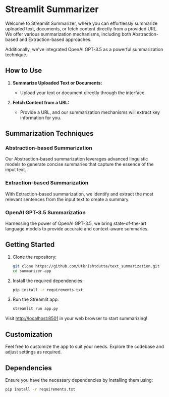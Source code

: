 # Streamlit Summarizer

Welcome to Streamlit Summarizer, where you can effortlessly summarize uploaded text, documents, or fetch content directly from a provided URL. We offer various summarization mechanisms, including both Abstraction-based and Extraction-based approaches.

Additionally, we've integrated OpenAI GPT-3.5 as a powerful summarization technique.

## How to Use

1. **Summarize Uploaded Text or Documents:**
   - Upload your text or document directly through the interface.

2. **Fetch Content from a URL:**
   - Provide a URL, and our summarization mechanisms will extract key information for you.

## Summarization Techniques

### Abstraction-based Summarization

Our Abstraction-based summarization leverages advanced linguistic models to generate concise summaries that capture the essence of the input text.

### Extraction-based Summarization

With Extraction-based summarization, we identify and extract the most relevant sentences from the input text to create a summary.

### OpenAI GPT-3.5 Summarization

Harnessing the power of OpenAI GPT-3.5, we bring state-of-the-art language models to provide accurate and context-aware summaries.

## Getting Started

1. Clone the repository:

    ```bash
    git clone https://github.com/Utkrishtdutta/text_summarization.git
    cd summarizer-app
    ```

2. Install the required dependencies:

    ```bash
    pip install -r requirements.txt
    ```

3. Run the Streamlit app:

    ```bash
    streamlit run app.py
    ```

Visit [http://localhost:8501](http://localhost:8501) in your web browser to start summarizing!

## Customization

Feel free to customize the app to suit your needs. Explore the codebase and adjust settings as required.

## Dependencies

Ensure you have the necessary dependencies by installing them using:

```bash
pip install -r requirements.txt
